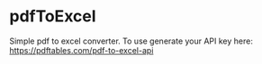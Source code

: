 # pdfToExcel
Simple pdf to excel converter. To use generate your API key here: https://pdftables.com/pdf-to-excel-api
